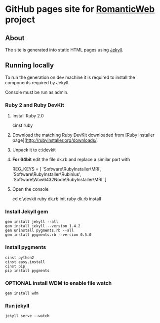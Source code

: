 # GitHub pages site for [RomanticWeb](http://gibhub.org/MakoLab/RomanticWeb) project

## About

The site is generated into static HTML pages using [Jekyll](http://jekyllrb.com).

## Running locally

To run the generation on dev machine it is required to install the components required by Jekyll. 

Console must be run as admin.

### Ruby 2 and Ruby DevKit

1. Install Ruby 2.0

    cinst ruby

2. Download the matching Ruby DevKit downloaded from [Ruby installer page](http://rubyinstaller.org/downloads/. 
3. Unpack it to c:\devkit
4. **For 64bit** edit the file dk.rb and replace a similar part with

    REG_KEYS = [
      'Software\RubyInstaller\MRI',
      'Software\RubyInstaller\Rubinius',
      'Software\Wow6432Node\RubyInstaller\MRI'
    ]
	
5. Open the console 

    cd c:\devkit
	ruby dk.rb init
	ruby dk.rb install
	
### Install Jekyll gem

    gem install jekyll --all
    gem install jekyll --version 1.4.2
	gem uninstall pygments.rb --all
	gem install pygments.rb --version 0.5.0
	
### Install pygments

	cinst python2
	cinst easy.install
	cinst pip
	pip install pygments
	
### **OPTIONAL** install WDM to enable file watch

    gem install wdm
	
### Run jekyll

    jekyll serve --watch